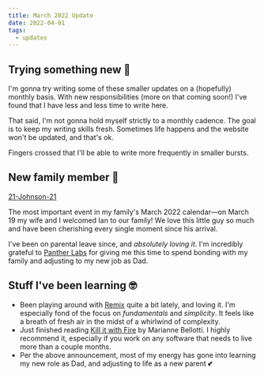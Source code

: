 ```yaml
---
title: March 2022 Update
date: 2022-04-01
tags:
  - updates
---
```


## Trying something new 🧪

I'm gonna try writing some of these smaller updates on a (hopefully) monthly basis. With new responsibilities (more on that coming soon!) I've found that I have less and less time to write here.

That said, I'm not gonna hold myself strictly to a monthly cadence. The goal is to keep my writing skills fresh. Sometimes life happens and the website won't be updated, and that's ok.

Fingers crossed that I'll be able to write more frequently in smaller bursts.

## New family member 👶

[21-Johnson-21](https://user-images.githubusercontent.com/20060118/161328996-a5ab7cb7-4ab6-467d-91b5-17506d239f8b.JPG)

The most important event in my family's March 2022 calendar—on March 19 my wife and I welcomed Ian to our family! We love this little guy so much and have been cherishing every single moment since his arrival.

I've been on parental leave since, and _absolutely loving it_. I'm incredibly grateful to [Panther Labs](https://panther.com) for giving me this time to spend bonding with my family and adjusting to my new job as Dad.

## Stuff I've been learning 🤓

- Been playing around with [Remix](https://remix.run/) quite a bit lately, and loving it. I'm especially fond of the focus on _fundamentals_ and _simplicity_. It feels like a breath of fresh air in the midst of a whirlwind of complexity.
- Just finished reading [Kill it with Fire](https://nostarch.com/kill-it-fire) by Marianne Bellotti. I highly recommend it, especially if you work on any software that needs to live more than a couple months.
- Per the above announcement, most of my energy has gone into learning my new role as Dad, and adjusting to life as a new parent 💕
